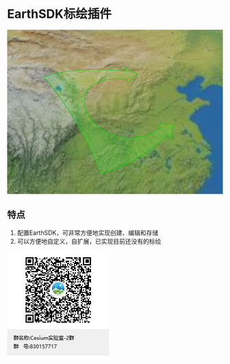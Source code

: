 # EarthSDK标绘插件

![preview](./Tools/readme/1.png)

## 特点
1. 配置EarthSDK，可非常方便地实现创建、编辑和存储
2. 可以方便地自定义，自扩展，已实现目前还没有的标绘

![qq](./Tools/readme/qq.png)

